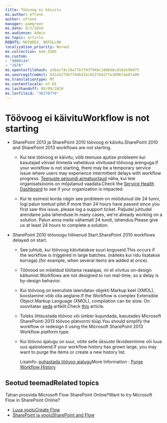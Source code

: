 ```yaml
---
title: Töövoog ei käivitu
ms.author: efrene
author: efrene
manager: pamgreen
ms.date: 8/2/2019
ms.audience: Admin
ms.topic: article
ROBOTS: NOINDEX, NOFOLLOW
localization_priority: Normal
ms.collection: Adm_O365
ms.custom:
- "9000144"
- "1670"
ms.openlocfilehash: a3bac74c19a77b7703f948c1d8b6bcd182e9b075
ms.sourcegitcommit: 631e527967f4d641bc9227642ffe38967ae87a00
ms.translationtype: MT
ms.contentlocale: et-EE
ms.lasthandoff: 08/09/2019
ms.locfileid: "36270776"
---
```

# <a name="workflow-is-not-starting"></a><span data-ttu-id="cd179-102">Töövoog ei käivitu</span><span class="sxs-lookup"><span data-stu-id="cd179-102">Workflow is not starting</span></span>

- <span data-ttu-id="cd179-103">SharePoint 2013 ja SharePoint 2010 töövoog ei käivitu.</span><span class="sxs-lookup"><span data-stu-id="cd179-103">SharePoint 2010 and SharePoint 2013 workflows are not starting.</span></span>

    - <span data-ttu-id="cd179-104">Kui teie töövoog ei käivitu, võib teenuse ajutise probleemi kui kasutajad võivad ilmneda vahelduva viivitused töövoog arenguga.</span><span class="sxs-lookup"><span data-stu-id="cd179-104">If your workflow is not starting, there may be a temporary service issue where users may experience intermittent delays with workflow progress.</span></span> <span data-ttu-id="cd179-105">[Teenuste seisundi armatuurlaud](https:/admin.microsoft.com/AdminPortal/Home#/servicehealth) näha, kui teie organisatsioonis on mõjutanud vaadata.</span><span class="sxs-lookup"><span data-stu-id="cd179-105">Check the [Service Health Dashboard](https:/admin.microsoft.com/AdminPortal/Home#/servicehealth) to see if your organization is impacted.</span></span>

    - <span data-ttu-id="cd179-106">Kui te esimest korda nägin see probleem on möödunud üle 24 tunni, logi palun toetust pilet.</span><span class="sxs-lookup"><span data-stu-id="cd179-106">If more than 24 hours have passed since you first saw this issue, please log a support ticket.</span></span> <span data-ttu-id="cd179-107">Paljudel juhtudel arendame juba lahenduse.</span><span class="sxs-lookup"><span data-stu-id="cd179-107">In many cases, we're already working on a solution.</span></span> <span data-ttu-id="cd179-108">Palun anna meile vähemalt 24 tundi, lahendus.</span><span class="sxs-lookup"><span data-stu-id="cd179-108">Please give us at least 24 hours to complete a solution.</span></span>

- <span data-ttu-id="cd179-109">SharePoint 2010 töövoogu hilinenud Start.</span><span class="sxs-lookup"><span data-stu-id="cd179-109">SharePoint 2010 workflows delayed on start.</span></span>

    - <span data-ttu-id="cd179-110">See juhtub, kui töövoog käivitatakse suuri koguseid.</span><span class="sxs-lookup"><span data-stu-id="cd179-110">This occurs if the workflow is triggered in large batches.</span></span> <span data-ttu-id="cd179-111">(näiteks kui ridu lisatakse korraga).</span><span class="sxs-lookup"><span data-stu-id="cd179-111">(for example, when several items are added at once).</span></span>

    - <span data-ttu-id="cd179-112">Töövood on mõeldud töötama reaalajas, nii et viivitus on-design käitumist.</span><span class="sxs-lookup"><span data-stu-id="cd179-112">Workflows are not designed to run real-time, so a delay is by-design behavior.</span></span>

   -  <span data-ttu-id="cd179-113">Kui töövoog on keeruliste laiendatav objekti Markup keel (XMOL), koostamine võib olla aeglane.</span><span class="sxs-lookup"><span data-stu-id="cd179-113">If the Workflow is complex Extensible Object Markup Language (XMOL), compilation can be slow.</span></span> <span data-ttu-id="cd179-114">On soovitatav [seda](https://support.microsoft.com/en-us/kb/3043697) artiklit.</span><span class="sxs-lookup"><span data-stu-id="cd179-114">Check [this](https://support.microsoft.com/en-us/kb/3043697) article.</span></span>

    - <span data-ttu-id="cd179-115">Tuleks lihtsustada töövoo või ümber kujundada, kasutades Microsoft SharePointi 2013 töövoo platvormi tüüp.</span><span class="sxs-lookup"><span data-stu-id="cd179-115">You should simplify the workflow or redesign it using the Microsoft SharePoint 2013 Workflow platform type.</span></span>

    - <span data-ttu-id="cd179-116">Kui töövoo ajalugu on suur, võite selle üksuste likvideerimine või luua uus ajalooloend.</span><span class="sxs-lookup"><span data-stu-id="cd179-116">If your workflow history has grown large, you may want to purge the items or create a new history list.</span></span>

        <span data-ttu-id="cd179-117">Lisainfo: [puhastada töövoo ajalugu](https://blogs.technet.microsoft.com/marj/2015/08/07/sharepoint-2010-workflows-best-practice-purge-workflow-history-list-items/)</span><span class="sxs-lookup"><span data-stu-id="cd179-117">More Information : [Purge Workflow History](https://blogs.technet.microsoft.com/marj/2015/08/07/sharepoint-2010-workflows-best-practice-purge-workflow-history-list-items/)</span></span>


## <a name="related-topics"></a><span data-ttu-id="cd179-118">Seotud teemad</span><span class="sxs-lookup"><span data-stu-id="cd179-118">Related topics</span></span>
<span data-ttu-id="cd179-119">Tahan proovida Microsoft Flow SharePoint Online?</span><span class="sxs-lookup"><span data-stu-id="cd179-119">Want to try Microsoft Flow in SharePoint Online?</span></span>
- [<span data-ttu-id="cd179-120">Luua voolu</span><span class="sxs-lookup"><span data-stu-id="cd179-120">Create Flow</span></span>](https://support.office.com/article/Create-a-flow-for-a-list-or-library-in-SharePoint-Online-or-OneDrive-for-Business-a9c3e03b-0654-46af-a254-20252e580d01) 
- [<span data-ttu-id="cd179-121">SharePoint ja voolu</span><span class="sxs-lookup"><span data-stu-id="cd179-121">SharePoint and Flow</span></span>](https://flow.microsoft.com/blog/sharepoint-and-flow/) 


